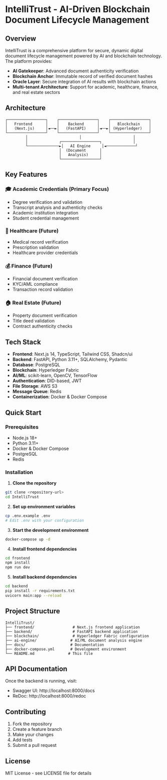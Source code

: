 # IntelliTrust - AI-Driven Blockchain Document Lifecycle Management

## Overview

IntelliTrust is a comprehensive platform for secure, dynamic digital document lifecycle management powered by AI and blockchain technology. The platform provides:

- **AI Gatekeeper**: Advanced document authenticity verification
- **Blockchain Anchor**: Immutable record of verified document hashes
- **Oracle Layer**: Secure integration of AI results with blockchain actions
- **Multi-tenant Architecture**: Support for academic, healthcare, finance, and real estate sectors

## Architecture

```
┌─────────────────┐    ┌─────────────────┐    ┌─────────────────┐
│   Frontend      │    │    Backend      │    │   Blockchain    │
│   (Next.js)     │◄──►│   (FastAPI)     │◄──►│ (Hyperledger)   │
└─────────────────┘    └─────────────────┘    └─────────────────┘
         │                       │                       │
         │              ┌─────────────────┐              │
         └──────────────►│   AI Engine     │◄─────────────┘
                        │  (Document      │
                        │   Analysis)     │
                        └─────────────────┘
```

## Key Features

### 🎓 Academic Credentials (Primary Focus)
- Degree verification and validation
- Transcript analysis and authenticity checks
- Academic institution integration
- Student credential management

### 🏥 Healthcare (Future)
- Medical record verification
- Prescription validation
- Healthcare provider credentials

### 💰 Finance (Future)
- Financial document verification
- KYC/AML compliance
- Transaction record validation

### 🏠 Real Estate (Future)
- Property document verification
- Title deed validation
- Contract authenticity checks

## Tech Stack

- **Frontend**: Next.js 14, TypeScript, Tailwind CSS, Shadcn/ui
- **Backend**: FastAPI, Python 3.11+, SQLAlchemy, Pydantic
- **Database**: PostgreSQL
- **Blockchain**: Hyperledger Fabric
- **AI/ML**: scikit-learn, OpenCV, TensorFlow
- **Authentication**: DID-based, JWT
- **File Storage**: AWS S3
- **Message Queue**: Redis
- **Containerization**: Docker & Docker Compose

## Quick Start

### Prerequisites
- Node.js 18+
- Python 3.11+
- Docker & Docker Compose
- PostgreSQL
- Redis

### Installation

1. **Clone the repository**
```bash
git clone <repository-url>
cd IntelliTrust
```

2. **Set up environment variables**
```bash
cp .env.example .env
# Edit .env with your configuration
```

3. **Start the development environment**
```bash
docker-compose up -d
```

4. **Install frontend dependencies**
```bash
cd frontend
npm install
npm run dev
```

5. **Install backend dependencies**
```bash
cd backend
pip install -r requirements.txt
uvicorn main:app --reload
```

## Project Structure

```
IntelliTrust/
├── frontend/                 # Next.js frontend application
├── backend/                  # FastAPI backend application
├── blockchain/               # Hyperledger Fabric configuration
├── ai-engine/               # AI/ML document analysis engine
├── docs/                    # Documentation
├── docker-compose.yml       # Development environment
└── README.md               # This file
```

## API Documentation

Once the backend is running, visit:
- Swagger UI: http://localhost:8000/docs
- ReDoc: http://localhost:8000/redoc

## Contributing

1. Fork the repository
2. Create a feature branch
3. Make your changes
4. Add tests
5. Submit a pull request

## License

MIT License - see LICENSE file for details
